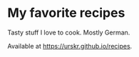 # My favorite recipes
Tasty stuff I love to cook. Mostly German.

Available at https://urskr.github.io/recipes.
